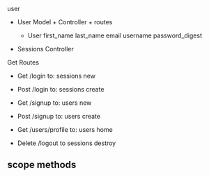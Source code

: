 user

- User Model + Controller + routes
    - User
     first_name
     last_name
     email
     username
     password_digest

- Sessions Controller

Get Routes
- Get /login to: sessions new
- Post /login to: sessions create

- Get /signup to: users new
- Post /signup to: users create

- Get /users/profile to: users home

- Delete /logout to sessions destroy


scope methods
- 